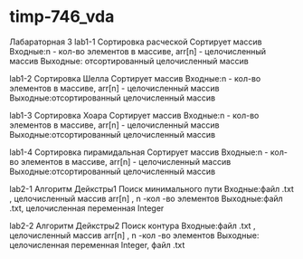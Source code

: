 # timp-746_vda
Лабараторная 3
lab1-1
Сортировка расческой
Сортирует массив
Входные:n - кол-во элементов в массиве, arr[n] - целочисленный массив
Выходные: отсортированный целочисленный массив


lab1-2
Сортировка Шелла
Сортирует массив
Входные:n - кол-во элементов в массиве, arr[n] - целочисленный массив
Выходные:отсортированный целочисленный массив


lab1-3
Сортировка Хоара
Сортирует массив
Входные:n - кол-во элементов в массиве, arr[n] - целочисленный массив
Выходные:отсортированный целочисленный массив


lab1-4
Сортировка пирамидальная
Сортирует массив
Входные:n - кол-во элементов в массиве, arr[n] - целочисленный массив
Выходные:отсортированный целочисленный массив


lab2-1
Алгоритм Дейкстры1
Поиск минимального пути
Входные:файл .txt , целочисленный массив  arr[n] , n -кол -во элементов
Выходные:файл .txt, целочисленная переменная Integer


lab2-2
Алгоритм Дейкстры2
Поиск контура
Входные:файл .txt , целочисленный массив  arr[n] , n -кол -во элементов
Выходные: целочисленная переменная Integer, файл .txt
